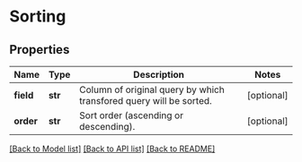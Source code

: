# Sorting

## Properties
Name | Type | Description | Notes
------------ | ------------- | ------------- | -------------
**field** | **str** | Column of original query by which transfored query will be sorted. | [optional] 
**order** | **str** | Sort order (ascending or descending). | [optional] 

[[Back to Model list]](../README.md#documentation-for-models) [[Back to API list]](../README.md#documentation-for-api-endpoints) [[Back to README]](../README.md)


